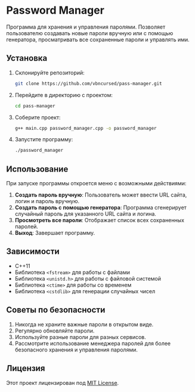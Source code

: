 # Password Manager

Программа для хранения и управления паролями. Позволяет пользователю создавать новые пароли вручную или с помощью генератора, просматривать все сохраненные пароли и управлять ими.

## Установка

1. Склонируйте репозиторий:

    ```bash
    git clone https://github.com/vbncursed/pass-manager.git
    ```

2. Перейдите в директорию с проектом:

    ```bash
    cd pass-manager
    ```

3. Соберите проект:

    ```bash
    g++ main.cpp password_manager.cpp -o password_manager
    ```

4. Запустите программу:

    ```bash
    ./password_manager
    ```

## Использование

При запуске программы откроется меню с возможными действиями:

1. **Создать пароль вручную**: Пользователь может ввести URL сайта, логин и пароль вручную.
2. **Создать пароль с помощью генератора**: Программа сгенерирует случайный пароль для указанного URL сайта и логина.
3. **Просмотреть все пароли**: Отображает список всех сохраненных паролей.
4. **Выход**: Завершает программу.

## Зависимости

- C++11
- Библиотека `<fstream>` для работы с файлами
- Библиотека `<unistd.h>` для работы с файловой системой
- Библиотека `<ctime>` для работы со временем
- Библиотека `<cstdlib>` для генерации случайных чисел

## Советы по безопасности

1. Никогда не храните важные пароли в открытом виде.
2. Регулярно обновляйте пароли.
3. Используйте разные пароли для разных сервисов.
4. Рассмотрите использование менеджера паролей для более безопасного хранения и управления паролями.

## Лицензия

Этот проект лицензирован под [MIT License](LICENSE).
